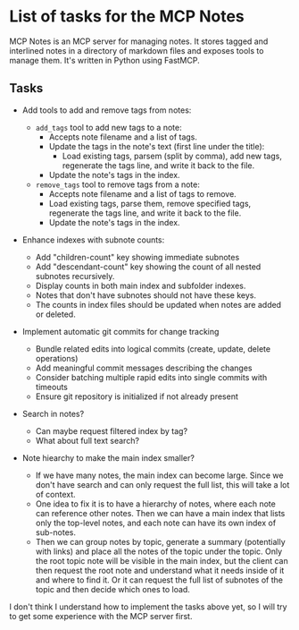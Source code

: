 # List of tasks for the MCP Notes

MCP Notes is an MCP server for managing notes. It stores tagged and interlined
notes in a directory of markdown files and exposes tools to manage them. It's
written in Python using FastMCP.

## Tasks

- Add tools to add and remove tags from notes:
  - `add_tags` tool to add new tags to a note:
    - Accepts note filename and a list of tags.
    - Update the tags in the note's text (first line under the title):
      - Load existing tags, parsem (split by comma), add new tags, regenerate
        the tags line, and write it back to the file.
    - Update the note's tags in the index.
  - `remove_tags` tool to remove tags from a note:
    - Accepts note filename and a list of tags to remove.
    - Load existing tags, parse them, remove specified tags, regenerate the
      tags line, and write it back to the file.
    - Update the note's tags in the index.

- Enhance indexes with subnote counts:
  - Add "children-count" key showing immediate subnotes
  - Add "descendant-count" key showing the count of all nested subnotes
    recursively.
  - Display counts in both main index and subfolder indexes.
  - Notes that don't have subnotes should not have these keys.
  - The counts in index files should be updated when notes are added or
    deleted.

- Implement automatic git commits for change tracking
  - Bundle related edits into logical commits (create, update, delete operations)
  - Add meaningful commit messages describing the changes
  - Consider batching multiple rapid edits into single commits with timeouts
  - Ensure git repository is initialized if not already present

- Search in notes?
  - Can maybe request filtered index by tag?
  - What about full text search?

- Note hiearchy to make the main index smaller?
  - If we have many notes, the main index can become large. Since we don't have
    search and can only request the full list, this will take a lot of context.
  - One idea to fix it is to have a hierarchy of notes, where each note can
    reference other notes. Then we can have a main index that lists only the
    top-level notes, and each note can have its own index of sub-notes.
  - Then we can group notes by topic, generate a summary (potentially with
    links) and place all the notes of the topic under the topic. Only the root
    topic note will be visible in the main index, but the client can then
    request the root note and understand what it needs inside of it and where
    to find it. Or it can request the full list of subnotes of the topic and
    then decide which ones to load.

I don't think I understand how to implement the tasks above yet, so I will try
to get some experience with the MCP server first.
